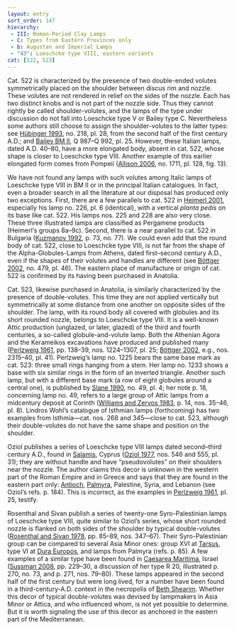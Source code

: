 ```yaml
---
layout: entry
sort_order: 147
hierarchy:
 - III: Roman-Period Clay Lamps
 - C: Types from Eastern Provinces only
 - b: Augustan and Imperial Lamps
 - "43": Loeschcke type VIII, eastern variants
cat: [522, 523]
---
```


Cat. 522 is characterized by the presence of two double-ended volutes symmetrically placed on the shoulder between discus rim and nozzle. These volutes are not rendered in relief on the sides of the nozzle. Each has two distinct knobs and is not part of the nozzle side. Thus they cannot rightly be called shoulder-volutes, and the lamps of the type under discussion do not fall into Loeschcke type V or Bailey type C. Nevertheless some authors still choose to assign the shoulder-volutes to the latter types: see <a href='../../bibliography/#hubinger-1993'>Hübinger 1993</a>, no. 218, pl. 28, from the second half of the first century A.D.; and <a href='../../bibliography/#bailey-bm-ii'>Bailey BM II</a>, Q 987–Q 992, pl. 25. However, these Italian lamps, dated A.D. 40–80, have a more elongated body, absent in cat. 522, whose shape is closer to Loeschcke type VIII. Another example of this earlier elongated form comes from Pompeii (<a href='../../bibliography/#allison-2006'>Allison 2006</a>, no. 1711, pl. 128, fig. 13).

We have not found any lamps with such volutes among Italic lamps of Loeschcke type VIII in BM II or in the principal Italian catalogues. In fact, even a broader search in all the literature at our disposal has produced only two exceptions. First, there are a few parallels to cat. 522 in <a href='../../bibliography/#heimerl-2001'>Heimerl 2001</a>, especially his lamp no. 226, pl. 6 (identical), with a vertical *planta pedis* on its base like cat. 522. His lamps nos. 225 and 228 are also very close. These three illustrated lamps are classified as Pergamene products (Heimerl‘s groups 8a–9c). Second, there is a near parallel to cat. 522 in Bulgaria (<a href='../../bibliography/#Kuzmanov-1992'>Kuzmanov 1992</a>, p. 73, no. 77). We could even add that the round body of cat. 522, close to Loeschcke type VIII, is not far from the shape of the Alpha-Globules-Lamps from Athens, dated first–second century A.D., even if the shapes of their volutes and handles are different (see <a href='../../bibliography/#bottger-2002'>Böttger 2002</a>, no. 479, pl. 46). The eastern place of manufacture or origin of cat. 522 is confirmed by its having been purchased in Anatolia.

Cat. 523, likewise purchased in Anatolia, is similarly characterized by the presence of double-volutes. This time they are not applied vertically but symmetrically at some distance from one another on opposite sides of the shoulder. The lamp, with its round body all covered with globules and its short rounded nozzle, belongs to Loeschcke type VIII. It is a well-known Attic production (unglazed, or later, glazed) of the third and fourth centuries, a so-called globule-and-volute lamp. Both the Athenian Agora and the Kerameikos excavations have produced and published many (<a href='../../bibliography/#perlzweig-1961'>Perlzweig 1961</a>, pp. 138–39, nos. 1224–1307, pl. 25; <a href='../../bibliography/#bottger-2002'>Böttger 2002</a>, e.g., nos. 2315–40, pl. 41). Perlzweig’s lamp no. 1225 bears the same base mark as cat. 523: three small rings hanging from a stem. Her lamp no. 1233 shows a base with six similar rings in the form of an inverted triangle. Another such lamp, but with a different base mark (a row of eight globules around a central one), is published by <a href='../../bibliography/#slane-1990'>Slane 1990</a>, no. 49, pl. 4; her note p. 18, concerning lamp no. 49, refers to a large group of Attic lamps from a midcentury deposit at Corinth (<a href='../../bibliography/#williams-zervos-1983'>Williams and Zervos 1983</a>, p. 14, nos. 35–46, pl. 8). Lindros Wohl’s catalogue of Isthmian lamps (forthcoming) has two examples from Isthmia—cat. nos. 268 and 345—close to cat. 523, although their double-volutes do not have the same shape and position on the shoulder.

Oziol publishes a series of Loeschcke type VIII lamps dated second–third century A.D., found in <a href='../../map/#loc_707617'>Salamis</a>, Cyprus (<a href='../../bibliography/#oziol-1977'>Oziol 1977</a>, nos. 546 and 555, pl. 31); they are without handle and have “pseudovolutes” on their shoulders near the nozzle. The author claims this decor is unknown in the western part of the Roman Empire and in Greece and says that they are found in the eastern part only: <a href='../../map/#loc_609307'>Antioch</a>, <a href='../../map/#loc_668331'>Palmyra</a>, Palestine, Syria, and Lebanon (see Oziol’s refs. p. 184). This is incorrect, as the examples in <a href='../../bibliography/#perlzweig-1961'>Perlzweig 1961</a>, pl. 25, testify.

Rosenthal and Sivan publish a series of twenty-one Syro-Palestinian lamps of Loeschcke type VIII, quite similar to Oziol’s series, whose short rounded nozzle is flanked on both sides of the shoulder by typical double-volutes (<a href='../../bibliography/#rosenthal-sivan-1978'>Rosenthal and Sivan 1978</a>, pp. 85–89, nos. 347–67). Their Syro-Palestinian group can be compared to several Asia Minor ones: group XVI at <a href='../../map/#loc_648789'>Tarsus</a>, type VI at <a href='../../map/#loc_893990'>Dura Europos</a>, and lamps from Palmyra (refs. p. 85). A few examples of a similar type have been found in <a href='../../map/#loc_678401'>Caesarea Maritima</a>, Israel (<a href='../../bibliography/#sussman-2008'>Sussman 2008</a>, pp. 229–30, a discussion of her type R 20, illustrated p. 270, no. 73, and p. 271, nos. 79–80). These lamps appeared in the second half of the first century but were long lived, for a number have been found in a third-century-A.D. context in the necropolis of <a href='../../map/#loc_678063'>Beth Shearim</a>. Whether this decor of typical double-volutes was devised by lampmakers in Asia Minor or Attica, and who influenced whom, is not yet possible to determine. But it is worth signaling the use of this decor as anchored in the eastern part of the Mediterranean.
